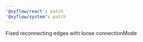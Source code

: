 ```yaml
---
'@xyflow/react': patch
'@xyflow/system': patch
---
```


Fixed reconnecting edges with loose connectionMode
